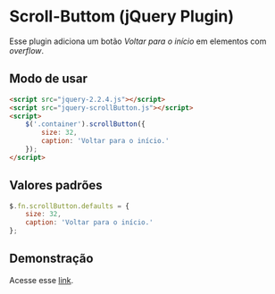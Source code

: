 # Scroll-Buttom (jQuery Plugin)

Esse plugin adiciona um botão *Voltar para o início* em elementos com *overflow*.

## Modo de usar

```html
<script src="jquery-2.2.4.js"></script>
<script src="jquery-scrollButton.js"></script>
<script>
    $('.container').scrollButton({
        size: 32,
        caption: 'Voltar para o início.'
    });
</script>
```

## Valores padrões

```javascript
$.fn.scrollButton.defaults = {
    size: 32,
    caption: 'Voltar para o início.'
};
```

## Demonstração

Acesse esse [link](http://olegon.github.io/jquery-scrollbutton).
